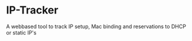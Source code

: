 # IP-Tracker
A webbased tool to track IP setup, Mac binding and reservations to DHCP or static IP's
